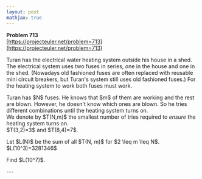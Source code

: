 ```yaml
---
layout: post
mathjax: true
---
```

**Problem 713**  
[https://projecteuler.net/problem=713](https://projecteuler.net/problem=713)

<p>
Turan has the electrical water heating system outside his house in a shed. The electrical system uses two fuses in series, one in the house and one in the shed. (Nowadays old fashioned fuses are often replaced with reusable mini circuit breakers, but Turan's system still uses old fashioned fuses.)
For the heating system to work both fuses must work.
</p>
<p>
Turan has $N$ fuses. He knows that $m$ of them are working and the rest are blown. However, he doesn't know which ones are blown. So he tries different combinations until the heating system turns on.<br />
We denote by $T(N,m)$ the smallest number of tries required to <i>ensure</i> the heating system turns on.<br />
$T(3,2)=3$ and $T(8,4)=7$.
</p>
<p>
Let $L(N)$ be the sum of all $T(N, m)$ for $2 \leq m \leq N$.<br />
$L(10^3)=3281346$
</p>
<p>
Find $L(10^7)$.
</p>
---
